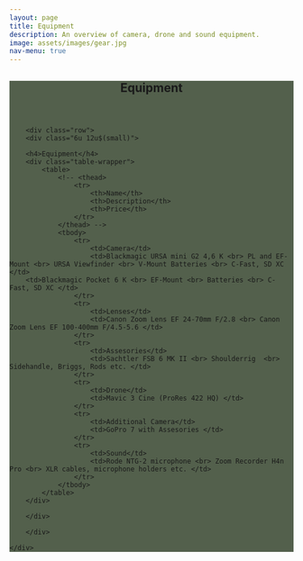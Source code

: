 ```yaml
---
layout: page
title: Equipment
description: An overview of camera, drone and sound equipment.
image: assets/images/gear.jpg
nav-menu: true
---
```


<!-- Main -->
<div id="main" class="alt" style="background-color: #192b0fbd">

<!-- One -->
<section id="one">
	<div class="inner">
		<header class="major">
			<h1>Equipment</h1>
		</header>

        <div class="row">
	    <div class="6u 12u$(small)">

        <h4>Equipment</h4>
        <div class="table-wrapper">
            <table>
                <!-- <thead>
                    <tr>
                        <th>Name</th>
                        <th>Description</th>
                        <th>Price</th>
                    </tr>
                </thead> -->
                <tbody>
                    <tr>
                        <td>Camera</td>
                        <td>Blackmagic URSA mini G2 4,6 K <br> PL and EF-Mount <br> URSA Viewfinder <br> V-Mount Batteries <br> C-Fast, SD XC </td>
		<td>Blackmagic Pocket 6 K <br> EF-Mount <br> Batteries <br> C-Fast, SD XC </td>
                    </tr>
                    <tr>
                        <td>Lenses</td>
                        <td>Canon Zoom Lens EF 24-70mm F/2.8 <br> Canon Zoom Lens EF 100-400mm F/4.5-5.6 </td>
                    </tr>
                    <tr>
                        <td>Assesories</td>
                        <td>Sachtler FSB 6 MK II <br> Shoulderrig  <br> Sidehandle, Briggs, Rods etc. </td>
                    </tr>
                    <tr>
                        <td>Drone</td>
                        <td>Mavic 3 Cine (ProRes 422 HQ) </td>
                    </tr>
                    <tr>
                        <td>Additional Camera</td>
                        <td>GoPro 7 with Assesories </td>
                    </tr>
                    <tr>
                        <td>Sound</td>
                        <td>Rode NTG-2 microphone <br> Zoom Recorder H4n Pro <br> XLR cables, microphone holders etc. </td>
                    </tr>
                </tbody>
            </table>
        </div>

        </div>

        </div>

    </div>
</section>
